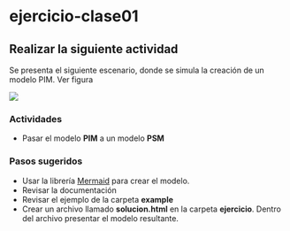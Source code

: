 # ejercicio-clase01
## Realizar la siguiente actividad

Se presenta el siguiente escenario, donde se simula la creación de un modelo PIM. Ver figura

![](https://raw.githubusercontent.com/DesarrolloDirigidoPorModelos/ejercicio-clase01/main/imgs/Diagrama1.jpeg)

### Actividades
* Pasar el modelo **PIM** a un modelo **PSM**

### Pasos sugeridos
* Usar la librería [Mermaid](https://mermaid-js.github.io/mermaid/#/) para crear el modelo.
* Revisar la documentación
* Revisar el ejemplo de la carpeta **example**
* Crear un archivo llamado **solucion.html** en la carpeta **ejercicio**. Dentro del archivo presentar el modelo resultante.
